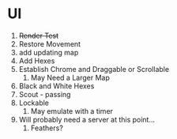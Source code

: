 # UI

1. ~~Render Test~~
2. Restore Movement
3. add updating map
4. Add Hexes
5. Establish Chrome and Draggable or Scrollable
   1. May Need a Larger Map
6. Black and White Hexes
7. Scout - passing
8. Lockable
   1. May emulate with a timer
9. Will probably need a server at this point...
   1. Feathers?
